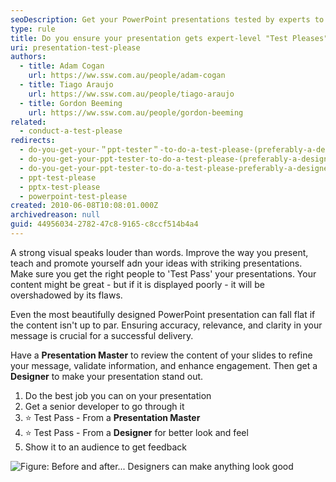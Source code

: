 ```yaml
---
seoDescription: Get your PowerPoint presentations tested by experts to ensure accuracy, relevance, and engagement.
type: rule
title: Do you ensure your presentation gets expert-level "Test Pleases"?
uri: presentation-test-please
authors:
  - title: Adam Cogan
    url: https://ww.ssw.com.au/people/adam-cogan
  - title: Tiago Araujo
    url: https://ww.ssw.com.au/people/tiago-araujo
  - title: Gordon Beeming
    url: https://ww.ssw.com.au/people/gordon-beeming
related:
  - conduct-a-test-please
redirects:
  - do-you-get-your-＂ppt-tester＂-to-do-a-test-please-(preferably-a-designer)
  - do-you-get-your-ppt-tester-to-do-a-test-please-(preferably-a-designer)
  - do-you-get-your-ppt-tester-to-do-a-test-please-preferably-a-designer
  - ppt-test-please
  - pptx-test-please
  - powerpoint-test-please
created: 2010-06-08T10:08:01.000Z
archivedreason: null
guid: 44956034-2782-47c8-9165-c8ccf514b4a4
---
```


A strong visual speaks louder than words. Improve the way you present, teach and promote yourself adn your ideas with striking presentations. Make sure you get the right people to 'Test Pass' your presentations. Your content might be great - but if it is displayed poorly - it will be overshadowed by its flaws.

<!--endintro-->

Even the most beautifully designed PowerPoint presentation can fall flat if the content isn't up to par. Ensuring accuracy, relevance, and clarity in your message is crucial for a successful delivery.

Have a **Presentation Master** to review the content of your slides to refine your message, validate information, and enhance engagement. Then get a **Designer** to make your presentation stand out.

1. Do the best job you can on your presentation
2. Get a senior developer to go through it
3. ⭐️ Test Pass - From a **Presentation Master**
4. ⭐️ Test Pass - From a **Designer** for better look and feel
5. Show it to an audience to get feedback

![Figure: Before and after... Designers can make anything look good](before-after-designer.png)
